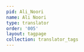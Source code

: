```yaml
---
pid: Ali_Noori
name: Ali Noori
type: translator
order: '005'
layout: tagpage
collection: translator_tags
---
```


